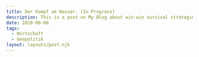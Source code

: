 ```yaml
---
title: Der Kampf um Wasser. (In Progress)
description: This is a post on My Blog about win-win survival strategies.
date: 2020-00-00
tags:
  - Wirtschaft
  - Geopolitik
layout: layouts/post.njk
---
```



